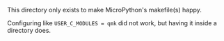 This directory only exists to make MicroPython's makefile(s) happy.

Configuring like `USER_C_MODULES = qmk` did not work, but having it inside a directory does.
